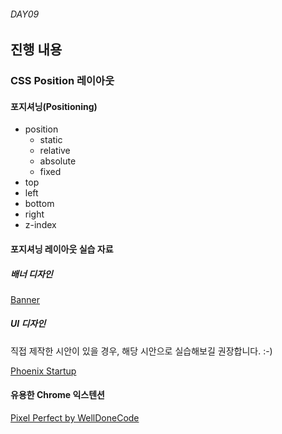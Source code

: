 ###### DAY09

## 진행 내용

### CSS Position 레이아웃

#### 포지셔닝(Positioning)

- position
  - static
  - relative
  - absolute
  - fixed
- top
- left
- bottom
- right
- z-index


#### 포지셔닝 레이아웃 실습 자료

##### 배너 디자인

[Banner](../DAY09/Position-layout/Banner.psd)

##### UI 디자인

직접 제작한 시안이 있을 경우, 해당 시안으로 실습해보길 권장합니다. :-)

[Phoenix Startup](https://drive.google.com/drive/folders/0B_nI53HQaYcNN1JhRl9VdDByNkk?usp=sharing)

#### 유용한 Chrome 익스텐션

[Pixel Perfect by WellDoneCode](https://chrome.google.com/webstore/detail/perfectpixel-by-welldonec/dkaagdgjmgdmbnecmcefdhjekcoceebi)